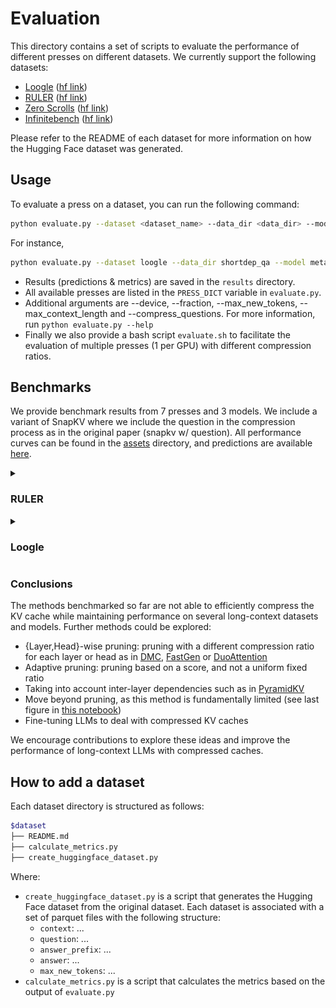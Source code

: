 # Evaluation

This directory contains a set of scripts to evaluate the performance of different presses on different datasets. We currently support the following datasets:
- [Loogle](loogle/README.md) ([hf link](https://huggingface.co/datasets/simonjegou/loogle))
- [RULER](ruler/README.md) ([hf link](https://huggingface.co/datasets/simonjegou/ruler))
- [Zero Scrolls](zero_scrolls/README.md) ([hf link](https://huggingface.co/datasets/simonjegou/zero_scrolls))
- [Infinitebench](infinite_bench/README.md) ([hf link](https://huggingface.co/datasets/MaxJeblick/InfiniteBench))


Please refer to the README of each dataset for more information on how the Hugging Face dataset was generated.

## Usage

To evaluate a press on a dataset, you can run the following command:

```bash
python evaluate.py --dataset <dataset_name> --data_dir <data_dir> --model <model_name> --press_name <press_name> --compression_ratio <ratio> 
```

For instance,
```bash
python evaluate.py --dataset loogle --data_dir shortdep_qa --model meta-llama/Meta-Llama-3.1-8B-Instruct --press_name expected_attention --compression_ratio 0.5
```

- Results (predictions & metrics) are saved in the `results` directory. 
- All available presses are listed in the `PRESS_DICT` variable in `evaluate.py`. 
- Additional arguments are --device, --fraction, --max_new_tokens, --max_context_length and --compress_questions. For more information, run `python evaluate.py --help`
- Finally we also provide a bash script `evaluate.sh` to facilitate the evaluation of multiple presses (1 per GPU) with different compression ratios.


## Benchmarks

We provide benchmark results from 7 presses and 3 models. We include a variant of SnapKV where we include the question in the compression process as in the original paper (snapkv w/ question). All performance curves can be found in the [assets](assets) directory, and predictions are available [here](https://drive.google.com/drive/folders/14BilGw07v8tOUUct-5nDhQlN3zIX9BUf?usp=drive_link).

<details><summary> 

### RULER
</summary>

Average performance the 13 tasks of the RULER dataset with 4k context length (per task results [here](../evaluation/assets/)):

![RULER](../evaluation/assets/ruler_4096_average%20score.png) 

Observations: 
- snapkv w/ question consistently outperforms other methods. However this method can't be use for use cases such as prompt caching as it requires the question to be known beforehand.
- All presses show degradation in performance even for small compression ratios.
- llama3.1-8b-instruct is more robust to compression than other models and expected attention performs better than others.
- mistral-nemo-instruct-2407 is more robust to random pruning than other models.
- For phi-3.5-mini and mistral-nemo-instruct-2407, all presses perform poorly compared to baseline presses such as random (remove KV pairs randomly) or streaming llm (remove the middle KV pairs). This is especially true for the subtask [niah_single_3](assets/ruler_4096_niah_single_3.png) where most presses fail to perform a proper copy-paste of a long needle in a haystack. This might be related to [induction heads](https://transformer-circuits.pub/2022/in-context-learning-and-induction-heads/index.html)
- For phi-3.5-mini, we ran an additional experiment with a different compression ratio per layer (as in [this notebook](../notebooks/per_layer_compression_demo.ipynb)) which  largely outperformed it's uniform compression counterpart (see purple cross on 2nd plot). The ratios where determined by grid search on 20/6500 samples from RULER (so results can be questionable).

</details>

<details><summary> 

### Loogle
</summary>

Shortdep_qa
![shortdep_qa](../evaluation/assets/loogle_shortdep_qa.png)
Shortdep_cloze
![shortdep_cloze](../evaluation/assets/loogle_shortdep_cloze.png)
Longdep_qa
![longdep_qa](../evaluation/assets/loogle_longdep_qa.png) 

Observations: 
- Metrics are adapted from loogle benchmark, see [here](../evaluation/loogle/calculate_metrics.py). The plot show the average score (mean over all submetrics) for each task.
- The metrics are not always correlated with the quality of the answer, espcecially for longdep_qa task. LLM-as-a-judge may better suited for a more refined evaluation.
- Again, snapkv w/ question consistently outperforms other methods.
- In longdep_qa, the model looses track on counting (e.g. answer to "How many times is person x mentioned?" gets lower with increased compression ratio). This is not necessarily reflected in the metrics.
- Llama3.1-8b-instruct seems to be more robust to compression.
- Observed attention context had to be truncated at 10 000 tokens to prevent OOM issues, as the attention matrix needs to be materialized.
- For shortdep_cloze task, the output formatting is often ignored leading to performance degradation even for low compression ratios. Interestingly, the model may still be able to answer the question correctly.
- mistral-nemo-instruct-2407 fails to perform well on the shortdep_cloze task, even without compression, and is thus not reported.
- shortdep_cloze task runs OOM for phi-3.5-mini at compression ratio 0.0 and is thus missing.

</details>

### Conclusions

The methods benchmarked so far are not able to efficiently compress the KV cache while maintaining performance on several long-context datasets and models. Further methods could be explored:
- {Layer,Head}-wise pruning: pruning with a different compression ratio for each layer or head as in [DMC](https://arxiv.org/abs/2403.09636), [FastGen](https://arxiv.org/abs/2310.01801) or [DuoAttention](https://arxiv.org/abs/2410.10819)
- Adaptive pruning: pruning based on a score, and not a uniform fixed ratio
- Taking into account inter-layer dependencies such as in [PyramidKV](https://arxiv.org/abs/2406.02069)
- Move beyond pruning, as this method is fundamentally limited (see last figure in [this notebook](../notebooks/expected_attention.ipynb))
- Fine-tuning LLMs to deal with compressed KV caches

We encourage contributions to explore these ideas and improve the performance of long-context LLMs with compressed caches.

## How to add a dataset

Each dataset directory is structured as follows:

```bash
$dataset
├── README.md
├── calculate_metrics.py
├── create_huggingface_dataset.py
```

Where:
- `create_huggingface_dataset.py` is a script that generates the Hugging Face dataset from the original dataset. Each dataset is associated with a set of parquet files with the following structure:
  - `context`: ... 
  - `question`: ...
  - `answer_prefix`: ...
  - `answer`:  ...
  - `max_new_tokens`:  ...
- `calculate_metrics.py` is a script that calculates the metrics based on the output of `evaluate.py`